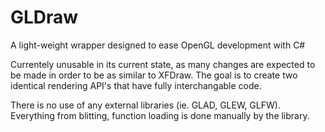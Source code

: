 # GLDraw
A light-weight wrapper designed to ease OpenGL development with C# 

Currentely unusable in its current state, as many changes are expected to be made in order to be as similar to XFDraw. The goal is to create two identical rendering API's that have fully interchangable code.

There is no use of any external libraries (ie. GLAD, GLEW, GLFW). Everything from blitting, function loading is done manually by the library.
